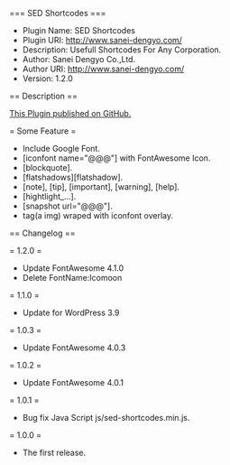 === SED Shortcodes ===
* Plugin Name: SED Shortcodes
* Plugin URI: http://www.sanei-dengyo.com/
* Description: Usefull Shortcodes For Any Corporation.
* Author: Sanei Dengyo Co.,Ltd.
* Author URI: http://www.sanei-dengyo.com/
* Version: 1.2.0

== Description ==

[This Plugin published on GitHub.](https://github.com/sanei-dengyo-jyoho/sed-shortcodes/)

= Some Feature =

* Include Google Font.
* [iconfont name="@@@"] with FontAwesome Icon.
* [blockquote].
* [flatshadows][flatshadow].
* [note], [tip], [important], [warning], [help].
* [hightlight_...].
* [snapshot url="@@@"].
* tag(a img) wraped with iconfont overlay.

== Changelog ==

= 1.2.0 =
* Update FontAwesome 4.1.0
* Delete FontName:Icomoon

= 1.1.0 =
* Update for WordPress 3.9

= 1.0.3 =
* Update FontAwesome 4.0.3

= 1.0.2 =
* Update FontAwesome 4.0.1

= 1.0.1 =
* Bug fix Java Script js/sed-shortcodes.min.js.

= 1.0.0 =
* The first release.

